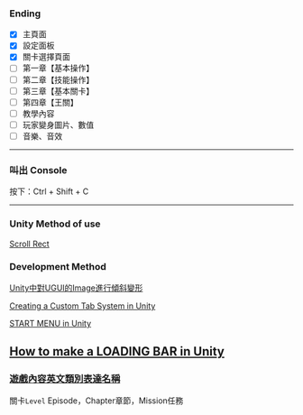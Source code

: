 ### Ending
- [x] 主頁面
- [x] 設定面板
- [x] 關卡選擇頁面
- [ ] 第一章【基本操作】
- [ ] 第二章【技能操作】
- [ ] 第三章【基本關卡】
- [ ] 第四章【王關】
- [ ] 教學內容
- [ ] 玩家變身圖片、數值
- [ ] 音樂、音效

------------------------
### 叫出 Console 
按下：Ctrl + Shift + C

------------------------
### Unity Method of use
[Scroll Rect](https://docs.unity3d.com/Packages/com.unity.ugui@1.0/manual/script-ScrollRect.html)

### Development Method
[Unity中對UGUI的Image進行傾斜變形](https://blog.csdn.net/linxinfa/article/details/123378696)

[Creating a Custom Tab System in Unity](https://www.youtube.com/watch?v=211t6r12XPQ)

[START MENU in Unity](https://www.youtube.com/watch?v=zc8ac_qUXQY)

[How to make a LOADING BAR in Unity](https://www.youtube.com/watch?v=YMj2qPq9CP8)
------------------------
### [遊戲內容英文類別表達名稱](https://www.zhihu.com/question/325164094)
關卡`Level`
Episode，Chapter章節，Mission任務
